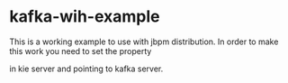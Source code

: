 # kafka-wih-example

This is a working example to use with jbpm distribution. In order to make this work you need to set the property

<property name="kafka-server" value="127.0.0.1:9092" />

in kie server and pointing to kafka server.
